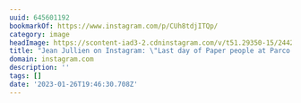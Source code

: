 ```yaml
---
uuid: 645601192
bookmarkOf: https://www.instagram.com/p/CUh8tdjITQp/
category: image
headImage: https://scontent-iad3-2.cdninstagram.com/v/t51.29350-15/244242417_429270251866207_3246821477212002807_n.jpg?stp=dst-jpg_s640x640&_nc_cat=103&ccb=1-7&_nc_sid=8ae9d6&_nc_ohc=uaqUMsIopP4AX-j4_Yz&_nc_ht=scontent-iad3-2.cdninstagram.com&oh=00_AfA09sdAGofmDihAqWdsuuDX9HUiREMfkciDgg6IzRIijw&oe=6504631A
title: "Jean Jullien on Instagram: \"Last day of Paper people at Parco Museum\U0001F972\""
domain: instagram.com
description: ''
tags: []
date: '2023-01-26T19:46:30.708Z'
---
```



